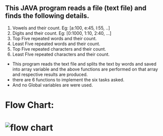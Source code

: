 ## This JAVA program reads a file (text file) and finds the following details.
1. Vowels and their count. Eg: [a:100, e:45, I:55, ..]
2. Digits and their count. Eg: [0:1000, 1:10, 2:40, ...]
3. Top Five repeated words and their count.
4. Least Five repeated words and their count.
5. Top Five repeated characters and their count.
6. Least FIve repeated characters and their count.

* This program reads the text file and splits the text by words and saved into array variable and the above functions are performed on that array and respective results are produced.
* there are 6  functions to implement the six tasks asked.
* And no Global variables are were used.

# Flow Chart:
![flow chart](flow_chart.jpg "image")
=======
